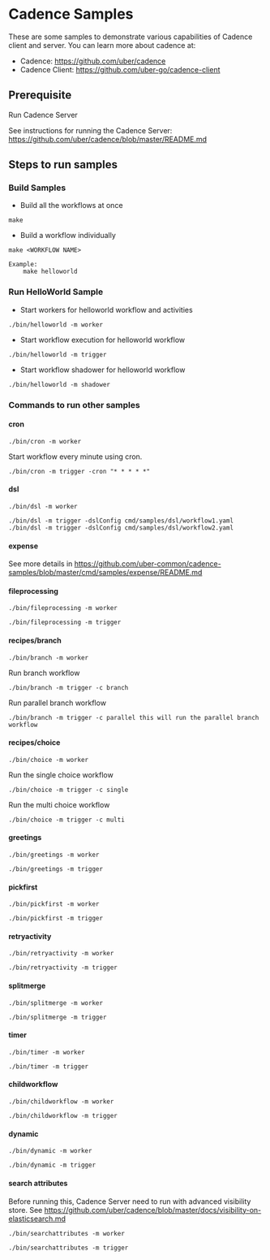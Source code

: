 # Cadence Samples
These are some samples to demonstrate various capabilities of Cadence client and server.  You can learn more about cadence at:
* Cadence: https://github.com/uber/cadence
* Cadence Client: https://github.com/uber-go/cadence-client

## Prerequisite
Run Cadence Server

See instructions for running the Cadence Server: https://github.com/uber/cadence/blob/master/README.md

## Steps to run samples
### Build Samples
* Build all the workflows at once
```
make
```
* Build a workflow individually
```
make <WORKFLOW NAME>

Example:
    make helloworld 
```

### Run HelloWorld Sample
* Start workers for helloworld workflow and activities
```
./bin/helloworld -m worker
```
* Start workflow execution for helloworld workflow
```
./bin/helloworld -m trigger
```
* Start workflow shadower for helloworld workflow
```
./bin/helloworld -m shadower
```

### Commands to run other samples

#### cron
```
./bin/cron -m worker
```
Start workflow every minute using cron.
```
./bin/cron -m trigger -cron "* * * * *"
```

#### dsl
```
./bin/dsl -m worker
```
```
./bin/dsl -m trigger -dslConfig cmd/samples/dsl/workflow1.yaml
./bin/dsl -m trigger -dslConfig cmd/samples/dsl/workflow2.yaml
```

#### expense
See more details in https://github.com/uber-common/cadence-samples/blob/master/cmd/samples/expense/README.md

#### fileprocessing
```
./bin/fileprocessing -m worker
```
```
./bin/fileprocessing -m trigger
```

#### recipes/branch
```
./bin/branch -m worker
```
Run branch workflow
```
./bin/branch -m trigger -c branch
```
Run parallel branch workflow
```
./bin/branch -m trigger -c parallel this will run the parallel branch workflow
```

#### recipes/choice
```
./bin/choice -m worker
```
Run the single choice workflow
```
./bin/choice -m trigger -c single
```
Run the multi choice workflow
```
./bin/choice -m trigger -c multi
```

#### greetings
```
./bin/greetings -m worker
```
```
./bin/greetings -m trigger
```

#### pickfirst
```
./bin/pickfirst -m worker
```
```
./bin/pickfirst -m trigger
```

#### retryactivity
```
./bin/retryactivity -m worker
```
```
./bin/retryactivity -m trigger
```

#### splitmerge
```
./bin/splitmerge -m worker
```
```
./bin/splitmerge -m trigger
```

#### timer
```
./bin/timer -m worker
```
```
./bin/timer -m trigger
```

#### childworkflow
```
./bin/childworkflow -m worker
```
```
./bin/childworkflow -m trigger
```

#### dynamic
```
./bin/dynamic -m worker
```
```
./bin/dynamic -m trigger
```

#### search attributes  
Before running this, Cadence Server need to run with advanced visibility store. 
See https://github.com/uber/cadence/blob/master/docs/visibility-on-elasticsearch.md
```
./bin/searchattributes -m worker
```
```
./bin/searchattributes -m trigger
```
